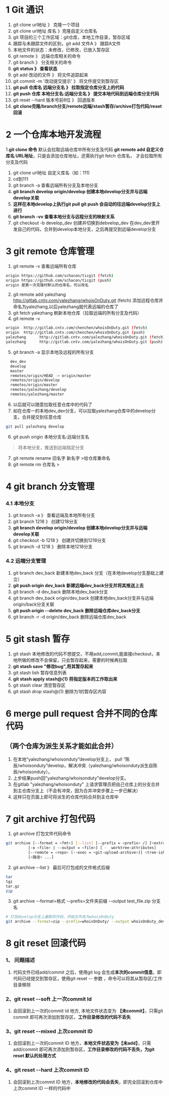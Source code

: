 # 1 Git 通识
1. git clone url地址 》 克隆一个项目 
2. git clone url地址 库名  》克隆自定义仓库名
3. git 项目的三个工作区域：git仓库，本地工作目录，暂存区域
4. 跟踪与未跟踪文件的区别，git add  文件A   》 跟踪A文件
5. 本地文件的状态：未修改，已修改，已放入暂存区
6. git remote 》 远端仓库相关的命令
7. git branch 》 分支相关的命令
8. **git status 》 查看状态**
8. git add 改动的文件 》 将文件追踪起来
9. git commit -m '改动提交提示' 》 将文件提交到暂存区
10. **git pull 仓库名 远端分支名 》 拉取指定仓库分支上的代码**
11. **git push 仓库 本地分支名:远端分支名 》 提交本地代码到远端仓库分支代码**
8. git reset --hard 版本号前6位 》 回退版本
9. **git clone克隆/branch分支/remote远端/stash暂存/archive打包代码/reset回滚**

# 2 一个仓库本地开发流程

1.**git clone 命令** 默认会拉取远端仓库中所有分支及代码
**git remote add 自定义仓库名 URL地址**，只是会添加仓库地址，还需执行git fetch 仓库名， 才会拉取所有分支及代码 
1. git clone url地址 自定义库名（如：111)
2. cd到111
3. git branch -a 查看远端所有分支及本地分支
4. **git branch develop origin/develop 创建本地develop分支并与远端develop关联**
5. **这样在本地develop上执行git pull git push 会自动的往远端develop分支上进行**
6. **git branch -vv 查看本地分支与远程分支的映射关系**
5. git checkout -b develop_dev     创建并切换到debvelop_dev  在dev_dev里开发自己的代码，合并到develop本地分支，之后再提交到远端develop分支

# 3 git remote 仓库管理
1. git remote -v 查看远端所有仓库

```bash
origin https://github.com/schacon/ticgit (fetch)
origin https://github.com/schacon/ticgit (push)
origin 是第一次克隆时默认的仓库名，可以改名
```

2. git remote add yalezhang http://gitlab.cntv.com/yalezhang/whoisOnDuty.git (fetch)
添加远程仓库并命名为yalezhang,以后yalezhang就代表远端的仓库了
3. git fetch yalezhang 刷新本地仓库（拉取远端的所有分支及代码）
4. git remote -v

```bash
origin  http://gitlab.cntv.com/chenchen/whoisOnDuty.git (fetch)
origin  http://gitlab.cntv.com/chenchen/whoisOnDuty.git (push)
yalezhang      http://gitlab.cntv.com/yalezhang/whoisOnDuty.git (fetch)
yalezhang      http://gitlab.cntv.com/yalezhang/whoisOnDuty.git (push)
```

5. git branch -a 显示本地及远程的所有分支

```bash
  dev_dev
  develop
  master
  remotes/origin/HEAD -> origin/master
  remotes/origin/develop
  remotes/origin/master
  remotes/yalezhang/develop
  remotes/yalezhang/master
```
6. 以后就可以随意拉取任意仓库中的代码了
7. 如在仓库一的本地dev_dev分支，可以拉取yalezhang仓库中的develop分支，合并提交到任意仓库

```bash
git pull yalezhang develop
```
6. git push origin 本地分支名:远端分支名
>将本地分支，推送到远端指定分支
7. git remote rename 旧名字 新名字  >给仓库重命名
8. git remote rm 仓库名 >

# 4 git branch 分支管理

### 4.1 本地分支
1. git branch -a 》 查看远端及本地所有分支
2. git branch 1218 》 创建1218分支
3. **git branch develop origin/develop 创建本地develop分支并与远端develop关联**
4. git checkout -b 1218 》 创建并切换到1218分支
5. git branch -d 1218 》 删除本地1218分支

### 4.2 远端分支管理
1. git branch dev_back 新建本地dev_back 分支（在本地develop分支基础上建立）
2. **git push origin dev_back 新建远端dev_back分支并将其推送上去**
3. git branch -d dev_back 删除本地dev_back分支
4. git branch dev_back origin/dev_back 创建本地dev_back分支并与远端origin/back分支关联
6. **git push origin --delete dev_back
删除远端仓库dev_back分支**
7. git branch -r -d origin/dev_back 删除远端仓库dev_back

# 5 git stash 暂存
1. git stash 本地修改的代码不想提交，不用add,commit,能直接checkout，本地所做的修改不会保留，只会暂存起来，需要的时候再拉取
2. **git stash save "修改bug",将其暂存起来**
3. git stash lish 暂存信息列表
4. **git stash apply stash@{1} 将指定版本的工作取出来**
5. git stash clear 清空暂存区
6. git stash drop stash@{1} 删除为1的暂存区内容

# 6 merge pull request 合并不同的仓库代码
## （两个仓库为派生关系才能如此合并）
1. 在本地“yalezhang/whoisonduty”develop分支上， pull “陈辰/whoisonduty”develop，解决冲突（yalezhang/whoisonduty派生自陈辰/whoisonduty）。
2. 上步结果push回"yalezhang/whoisonduty"develop分支。
3. 在gitlab "yalezhang/whoisonduty" 上请求管理员把自己仓库上的分支合并到主仓库分支上（不会有冲突，因为合并冲突步骤上一步已解决）
4. 这样只在页面上即可将派生的仓库代码合并到主仓库中

# 7 git archive 打包代码
1. git archive 打包文件代码命令

```bash
git archive [--format = <fmt>] [--list] [--prefix = <prefix> /] [<extra>]
	      [-o <file> | --output = <file>] [ -  worktree-attributes]
	      [--remote = <repo> [--exec = <git-upload-archive>]] <tree-ish>
	      [<路径> ...]
```

2. git archive --list 》 最后可打包成的文件格式后缀

```bash
tar
tgz
tar.gz
zip
```

3. git archive --format=格式 --prefix=文件夹前缀 --output test_file.zip 分支名

```bash
# 打包develop分支上最新的代码，开始文件夹为whoisOnDuty
git archive --format=zip --prefix=whoisOnDuty/ --output whoisOnDuty_develop_0515ff76.zip develop
```

# 8 git reset 回滚代码

### 1、 问题描述
1. 代码文件已经add/commit 之后，使用git log 会生成**本次的commit信息**，即代码已经提交到暂存区，使用git reset -- 参数 ，命令可以将其从暂存区/工作目录移除

### 2、git reset --soft 上一次commit Id
1. 会回滚到上一次的commit Id 地方, 本地文件状态变为 **【未commit】**，只需git commit 即可再次添加到暂存区，**工作目录修改的代码不丢失**

### 3、git reset --mixed 上次commit ID
1. 会回滚到上一次的commit ID 地方，**本地文件状态变为【未add】**，只需add/commit 即可再次添加到暂存区，**工作目录修改的代码不丢失，为git reset 默认的处理方式**

### 4、git reset --hard 上次commit ID
1. 会回滚到上次commit ID 地方，**本地修改的代码会丢失**，即完全回滚到仓库中上次commit ID 一样的代码中
